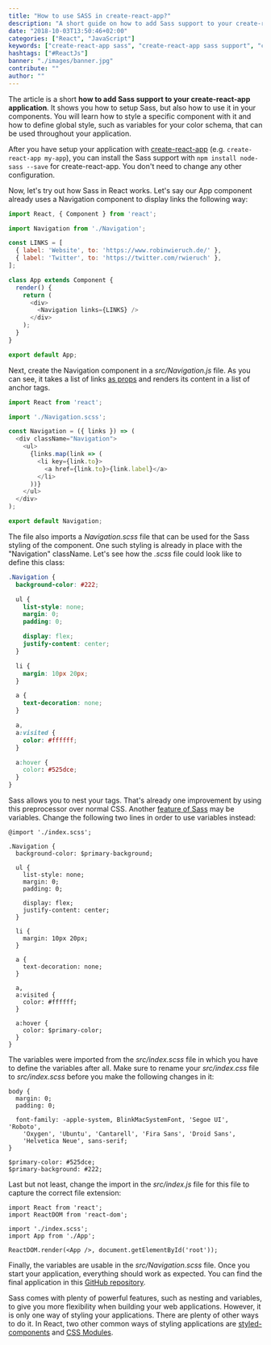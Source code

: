 ```yaml
---
title: "How to use SASS in create-react-app?"
description: "A short guide on how to add Sass support to your create-react-app application which shows you how to setup Sass, but also how to use it in your React components ..."
date: "2018-10-03T13:50:46+02:00"
categories: ["React", "JavaScript"]
keywords: ["create-react-app sass", "create-react-app sass support", "create-react-app sass without eject"]
hashtags: ["#ReactJs"]
banner: "./images/banner.jpg"
contribute: ""
author: ""
---
```


<Sponsorship />

The article is a short **how to add Sass support to your create-react-app application**. It shows you how to setup Sass, but also how to use it in your components. You will learn how to style a specific component with it and how to define global style, such as variables for your color schema, that can be used throughout your application.

After you have setup your application with [create-react-app](https://github.com/facebook/create-react-app) (e.g. `create-react-app my-app`), you can install the Sass support with `npm install node-sass --save` for create-react-app. You don't need to change any other configuration.

Now, let's try out how Sass in React works. Let's say our App component already uses a Navigation component to display links the following way:

```javascript
import React, { Component } from 'react';

import Navigation from './Navigation';

const LINKS = [
  { label: 'Website', to: 'https://www.robinwieruch.de/' },
  { label: 'Twitter', to: 'https://twitter.com/rwieruch' },
];

class App extends Component {
  render() {
    return (
      <div>
        <Navigation links={LINKS} />
      </div>
    );
  }
}

export default App;
```

Next, create the Navigation component in a *src/Navigation.js* file. As you can see, it takes a list of links [as props](https://www.robinwieruch.de/react-pass-props-to-component/) and renders its content in a list of anchor tags.

```javascript
import React from 'react';

import './Navigation.scss';

const Navigation = ({ links }) => (
  <div className="Navigation">
    <ul>
      {links.map(link => (
        <li key={link.to}>
          <a href={link.to}>{link.label}</a>
        </li>
      ))}
    </ul>
  </div>
);

export default Navigation;
```

The file also imports a *Navigation.scss* file that can be used for the Sass styling of the component. One such styling is already in place with the "Navigation" className. Let's see how the *.scss* file could look like to define this class:

```css
.Navigation {
  background-color: #222;

  ul {
    list-style: none;
    margin: 0;
    padding: 0;

    display: flex;
    justify-content: center;
  }

  li {
    margin: 10px 20px;
  }

  a {
    text-decoration: none;
  }

  a,
  a:visited {
    color: #ffffff;
  }

  a:hover {
    color: #525dce;
  }
}
```

Sass allows you to nest your tags. That's already one improvement by using this preprocessor over normal CSS. Another [feature of Sass](https://sass-lang.com) may be variables. Change the following two lines in order to use variables instead:

```css{1,4,29}
@import './index.scss';

.Navigation {
  background-color: $primary-background;

  ul {
    list-style: none;
    margin: 0;
    padding: 0;

    display: flex;
    justify-content: center;
  }

  li {
    margin: 10px 20px;
  }

  a {
    text-decoration: none;
  }

  a,
  a:visited {
    color: #ffffff;
  }

  a:hover {
    color: $primary-color;
  }
}
```

The variables were imported from the *src/index.scss* file in which you have to define the variables after all. Make sure to rename your *src/index.css* file to *src/index.scss* before you make the following changes in it:

```css{10,11}
body {
  margin: 0;
  padding: 0;

  font-family: -apple-system, BlinkMacSystemFont, 'Segoe UI', 'Roboto',
    'Oxygen', 'Ubuntu', 'Cantarell', 'Fira Sans', 'Droid Sans',
    'Helvetica Neue', sans-serif;
}

$primary-color: #525dce;
$primary-background: #222;
```

Last but not least, change the import in the *src/index.js* file for this file to capture the correct file extension:

```javascript{4}
import React from 'react';
import ReactDOM from 'react-dom';

import './index.scss';
import App from './App';

ReactDOM.render(<App />, document.getElementById('root'));
```

Finally, the variables are usable in the *src/Navigation.scss* file. Once you start your application, everything should work as expected. You can find the final application in this [GitHub repository](https://github.com/the-road-to-learn-react/create-react-app-with-sass).

<Divider />

Sass comes with plenty of powerful features, such as nesting and variables, to give you more flexibility when building your web applications. However, it is only one way of styling your applications. There are plenty of other ways to do it. In React, two other common ways of styling applications are [styled-components](https://github.com/the-road-to-learn-react/react-styled-components-example) and [CSS Modules](https://www.robinwieruch.de/create-react-app-css-modules).

